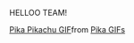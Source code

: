 HELLOO TEAM!

<div class="tenor-gif-embed" data-postid="17233564" data-share-method="host" data-aspect-ratio="1.82857" data-width="100%"><a href="https://tenor.com/view/pika-pikachu-pokemon-happy-pikachu-smile-gif-17233564">Pika Pikachu GIF</a>from <a href="https://tenor.com/search/pika-gifs">Pika GIFs</a></div> <script type="text/javascript" async src="https://tenor.com/embed.js"></script>

